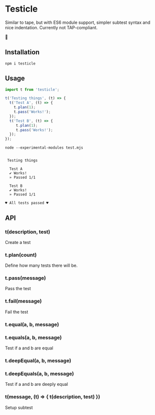 # Testicle
Similar to tape, but with ES6 module support, simpler subtest syntax and nice indentation. Currently not TAP-compliant.

🍒

## Installation
```
npm i testicle
```

## Usage
```js
import t from 'testicle';

t('Testing things', (t) => {
  t('Test A', (t) => {
    t.plan(1);
    t.pass('Works!');
  });
  t('Test B', (t) => {
     t.plan(1);
     t.pass('Works!');
  });
});
```

```
node --experimental-modules test.mjs


 Testing things

  Test A
  ✔︎ Works!
  » Passed 1/1

  Test B
  ✔︎ Works!
  » Passed 1/1

♥︎ All tests passed ♥︎
```

## API
### t(description, test)
Create a test

### t.plan(count)
Define how many tests there will be.

### t.pass(message)
Pass the test

### t.fail(message)
Fail the test

### t.equal(a, b, message)
### t.equals(a, b, message)
Test if a and b are equal

### t.deepEqual(a, b, message)
### t.deepEquals(a, b, message)
Test if a and b are deeply equal

### t(message, (t) => { t(description, test) })
Setup subtest
